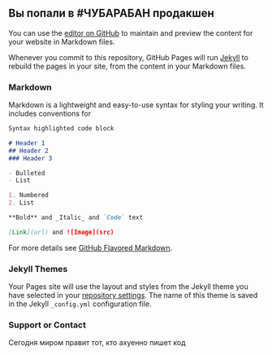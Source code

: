 ## Вы попали в #ЧУБАРАБАН продакшен

You can use the [editor on GitHub](https://github.com/chubaraban/chubarabanga/edit/master/index.md) to maintain and preview the content for your website in Markdown files.

Whenever you commit to this repository, GitHub Pages will run [Jekyll](https://jekyllrb.com/) to rebuild the pages in your site, from the content in your Markdown files.

### Markdown

Markdown is a lightweight and easy-to-use syntax for styling your writing. It includes conventions for

```markdown
Syntax highlighted code block

# Header 1
## Header 2
### Header 3

- Bulleted
- List

1. Numbered
2. List

**Bold** and _Italic_ and `Code` text

[Link](url) and ![Image](src)
```

For more details see [GitHub Flavored Markdown](https://guides.github.com/features/mastering-markdown/).

### Jekyll Themes

Your Pages site will use the layout and styles from the Jekyll theme you have selected in your [repository settings](https://github.com/chubaraban/chubarabanga/settings). The name of this theme is saved in the Jekyll `_config.yml` configuration file.

### Support or Contact

Сегодня миром правит тот, кто ахуенно пишет код
